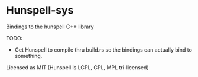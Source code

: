 # Hunspell-sys #

Bindings to the hunspell C++ library


TODO:
* Get Hunspell to compile thru build.rs so the bindings can actually bind to something.

Licensed as MIT (Hunspell is LGPL, GPL, MPL tri-licensed)
